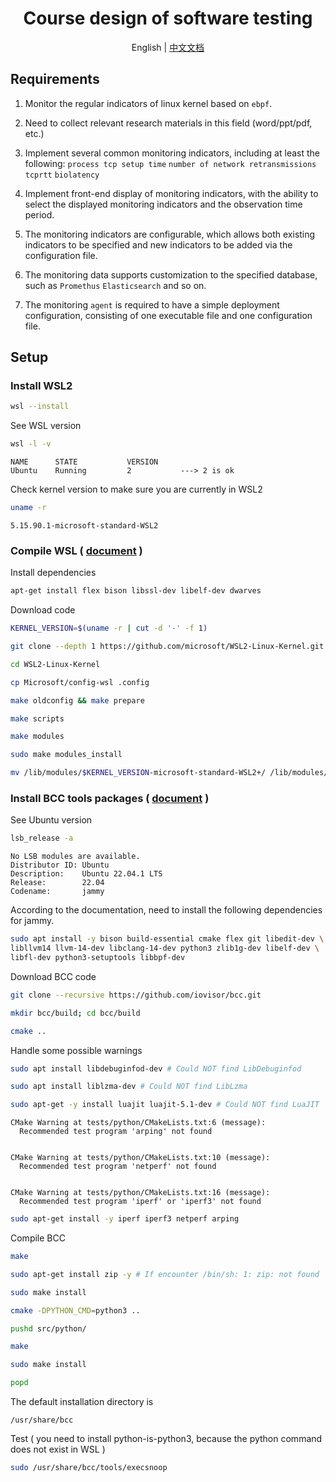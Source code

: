 <div align="center">

<h1>Course design of software testing</h1>

<span>English</span> | <a href="./README-ZH.md">中文文档</a>

</div>

## Requirements

1. Monitor the regular indicators of linux kernel based on `ebpf`.

2. Need to collect relevant research materials in this field (word/ppt/pdf, etc.)

3. Implement several common monitoring indicators, including at least the following: `process tcp setup time` `number of network retransmissions` `tcprtt` `biolatency`

4. Implement front-end display of monitoring indicators, with the ability to select the displayed monitoring indicators and the observation time period.

5. The monitoring indicators are configurable, which allows both existing indicators to be specified and new indicators to be added via the configuration file.

6. The monitoring data supports customization to the specified database, such as `Promethus` `Elasticsearch` and so on.

7. The monitoring `agent` is required to have a simple deployment configuration, consisting of one executable file and one configuration file.

## Setup

### Install WSL2

```bash
wsl --install
```

See WSL version

```bash
wsl -l -v
```

```
NAME      STATE           VERSION
Ubuntu    Running         2           ---> 2 is ok
```

Check kernel version to make sure you are currently in WSL2

```bash
uname -r
```

```
5.15.90.1-microsoft-standard-WSL2
```

### Compile WSL ( [document](https://github.com/iovisor/bcc/blob/master/INSTALL.md#wslwindows-subsystem-for-linux---binary) )

Install dependencies

```bash
apt-get install flex bison libssl-dev libelf-dev dwarves
```

Download code

```bash
KERNEL_VERSION=$(uname -r | cut -d '-' -f 1)
```

```bash
git clone --depth 1 https://github.com/microsoft/WSL2-Linux-Kernel.git -b linux-msft-wsl-$KERNEL_VERSION
```

```bash
cd WSL2-Linux-Kernel
```

```bash
cp Microsoft/config-wsl .config
```

```bash
make oldconfig && make prepare
```

```bash
make scripts
```

```bash
make modules
```

```bash
sudo make modules_install
```

```bash
mv /lib/modules/$KERNEL_VERSION-microsoft-standard-WSL2+/ /lib/modules/$KERNEL_VERSION-microsoft-standard-WSL2
```

### Install BCC tools packages ( [document](https://github.com/iovisor/bcc/blob/master/INSTALL.md#ubuntu---source) )

See Ubuntu version

```bash
lsb_release -a
```

```
No LSB modules are available.
Distributor ID: Ubuntu
Description:    Ubuntu 22.04.1 LTS
Release:        22.04
Codename:       jammy
```

According to the documentation, need to install the following dependencies for jammy.

```bash
sudo apt install -y bison build-essential cmake flex git libedit-dev \
libllvm14 llvm-14-dev libclang-14-dev python3 zlib1g-dev libelf-dev \
libfl-dev python3-setuptools libbpf-dev
```

Download BCC code

```bash
git clone --recursive https://github.com/iovisor/bcc.git
```

```bash
mkdir bcc/build; cd bcc/build
```

```bash
cmake ..
```

Handle some possible warnings

```bash
sudo apt install libdebuginfod-dev # Could NOT find LibDebuginfod
```

```bash
sudo apt install liblzma-dev # Could NOT find LibLzma
```

```bash
sudo apt-get -y install luajit luajit-5.1-dev # Could NOT find LuaJIT
```

```
CMake Warning at tests/python/CMakeLists.txt:6 (message):
  Recommended test program 'arping' not found


CMake Warning at tests/python/CMakeLists.txt:10 (message):
  Recommended test program 'netperf' not found


CMake Warning at tests/python/CMakeLists.txt:16 (message):
  Recommended test program 'iperf' or 'iperf3' not found
```

```bash
sudo apt-get install -y iperf iperf3 netperf arping
```

Compile BCC

```bash
make
```

```bash
sudo apt-get install zip -y # If encounter /bin/sh: 1: zip: not found
```

```bash
sudo make install
```

```bash
cmake -DPYTHON_CMD=python3 ..
```

```bash
pushd src/python/
```

```bash
make
```

```bash
sudo make install
```

```bash
popd
```

The default installation directory is

```
/usr/share/bcc
```

Test ( you need to install python-is-python3, because the python command does not exist in WSL )

```bash
sudo /usr/share/bcc/tools/execsnoop
```
